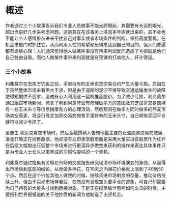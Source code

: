 # 概述
作者通过三个小故事告诉我们专业人员做事不能光顾眼前，其需要有长远的眼光，超出当前好几步来考虑问题。这是其在在该事务上浸泡多年练就出来的，其不会也不能让个人感情掺杂进来干扰自己对事实或者市场条件的判断，保持高度警惕，在机会来敲门时抓住它，从而利用人性的希望和恐惧来达到自己的目的。但人们普遍都有误解心理：人们通常觉得他人做某件事没有带来利润反而造成了亏损就是他们自己咎由自取，而他人做某件事带来利润就是有预谋的打劫他人，奸计得逞。

### 三个小故事
利弗莫尔在去南方钓鱼之前，手里持有的玉米卖空交易合约产生大量亏损。原因在于虽然整体市场来看供大于求，但是由于道路的泥泞不堪导致交通运输发生的故障使得短期供不应求，造成有心人利用这一契机推高股价。为了减少亏损，利弗莫尔通过跟踪市场新闻、流言了解到阿莫阵营有修理做多方的意图及其芝加哥交易商持有一些玉米头寸等信息揣摩各方的心理活动，然后预测在做多方同时做多的燕麦市场卖空燕麦，将会引导芝加哥交易商抛售手里持有的玉米头寸，自己顺带买回平仓就可以减少亏损了。

爱迪生.坎迈克看空市场时，然后金融撰稿人告知他最主要的石油股票交易商威廉.洛克菲勒正在抛售股票，他却没有立即卖空股票而是采用大量买进该股票作为杠杆在后续大幅抛出压低整个市场来进行更深异步做空来获利的操作来表达具体事件只是为专业人士长久以来养成的习惯性提供的一个契机。

利弗莫尔通过搜集有关棉花市场的交易报告研究理清市场环境演变的脉络，从而得出市场快到底部的结论，从而做多棉花，在10天之内棉花价格就上涨到了40到50个点。然后在这个价位其他人做空的时候，继续买进市场剩余的存量，推动价格持续上升。但由于买光市场存量后，依然没有发现空头要平仓的迹象，可自己却需要为自己持有的大量头寸找到承接对象。于是正在绞尽脑汁思考如何出货的时候，主要报刊世界报报道的关于他控盘的新闻为他制造了出货机会。
